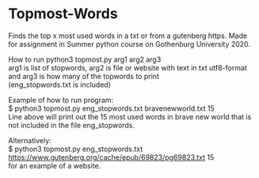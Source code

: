 # Topmost-Words
Finds the top x most used words in a txt or from a gutenberg https. Made for assignment in Summer python course on Gothenburg University 2020.

How to run
python3 topmost.py arg1 arg2 arg3\
arg1 is list of stopwords, arg2 is file or website with text in txt utf8-format and arg3 is how many of the topwords to print\
(eng_stopwords.txt is included)

Example of how to run program:\
$ python3 topmost.py eng_stopwords.txt bravenewworld.txt 15\
Line above will print out the 15 most used words in brave new world that is not included in the file eng_stopwords.
  
Alternatively:\
$ python3 topmost.py eng_stopwords.txt https://www.gutenberg.org/cache/epub/69823/pg69823.txt 15\
for an example of a website.
